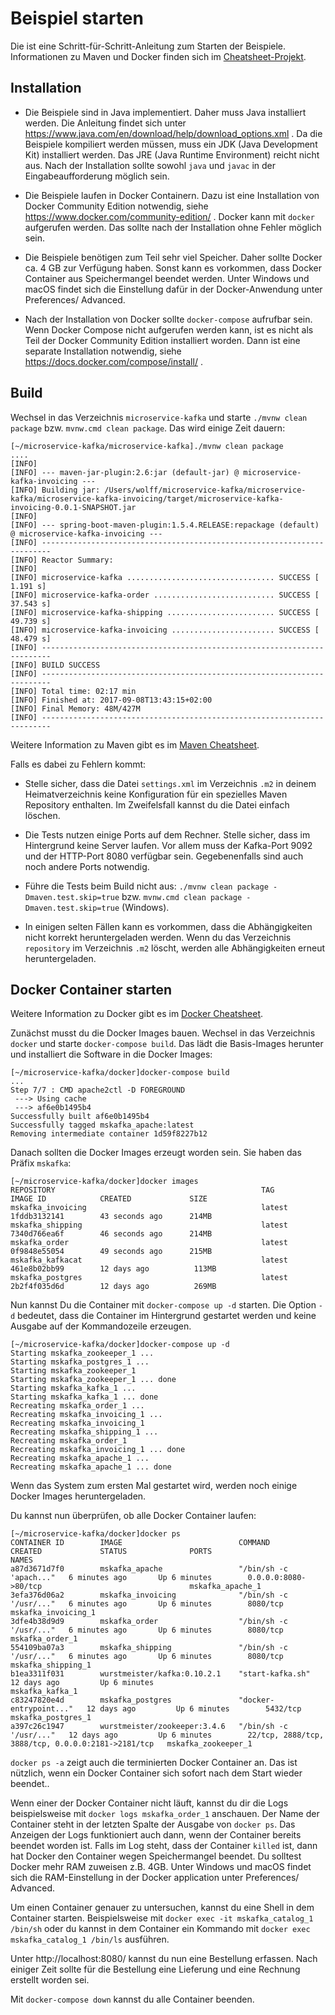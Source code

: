 # Beispiel starten

Die ist eine Schritt-für-Schritt-Anleitung zum Starten der Beispiele.
Informationen zu Maven und Docker finden sich im
[Cheatsheet-Projekt](https://github.com/ewolff/cheatsheets-DE).

## Installation

* Die Beispiele sind in Java implementiert. Daher muss Java
  installiert werden. Die Anleitung findet sich unter
  https://www.java.com/en/download/help/download_options.xml . Da die
  Beispiele kompiliert werden müssen, muss ein JDK (Java Development
  Kit) installiert werden. Das JRE (Java Runtime Environment) reicht
  nicht aus. Nach der Installation sollte sowohl `java` und `javac` in
  der Eingabeaufforderung möglich sein.

* Die Beispiele laufen in Docker Containern. Dazu ist eine
  Installation von Docker Community Edition notwendig, siehe
  https://www.docker.com/community-edition/ . Docker kann mit
  `docker` aufgerufen werden. Das sollte nach der Installation ohne
  Fehler möglich sein.

* Die Beispiele benötigen zum Teil sehr viel Speicher. Daher sollte
  Docker ca. 4 GB zur Verfügung haben. Sonst kann es vorkommen, dass
  Docker Container aus Speichermangel beendet werden. Unter Windows
  und macOS findet sich die Einstellung dafür in der Docker-Anwendung
  unter Preferences/ Advanced.

* Nach der Installation von Docker sollte `docker-compose` aufrufbar
  sein. Wenn Docker Compose nicht aufgerufen werden kann, ist es nicht
  als Teil der Docker Community Edition installiert worden. Dann ist
  eine separate Installation notwendig, siehe
  https://docs.docker.com/compose/install/ .

## Build

Wechsel in das Verzeichnis `microservice-kafka` und starte
`./mvnw clean package` bzw. `mvnw.cmd clean package`. Das wird einige
Zeit dauern:

```
[~/microservice-kafka/microservice-kafka]./mvnw clean package
....
[INFO] 
[INFO] --- maven-jar-plugin:2.6:jar (default-jar) @ microservice-kafka-invoicing ---
[INFO] Building jar: /Users/wolff/microservice-kafka/microservice-kafka/microservice-kafka-invoicing/target/microservice-kafka-invoicing-0.0.1-SNAPSHOT.jar
[INFO] 
[INFO] --- spring-boot-maven-plugin:1.5.4.RELEASE:repackage (default) @ microservice-kafka-invoicing ---
[INFO] ------------------------------------------------------------------------
[INFO] Reactor Summary:
[INFO] 
[INFO] microservice-kafka ................................. SUCCESS [  1.191 s]
[INFO] microservice-kafka-order ........................... SUCCESS [ 37.543 s]
[INFO] microservice-kafka-shipping ........................ SUCCESS [ 49.739 s]
[INFO] microservice-kafka-invoicing ....................... SUCCESS [ 48.479 s]
[INFO] ------------------------------------------------------------------------
[INFO] BUILD SUCCESS
[INFO] ------------------------------------------------------------------------
[INFO] Total time: 02:17 min
[INFO] Finished at: 2017-09-08T13:43:15+02:00
[INFO] Final Memory: 48M/427M
[INFO] ------------------------------------------------------------------------
```

Weitere Information zu Maven gibt es im
[Maven Cheatsheet](https://github.com/ewolff/cheatsheets-DE/blob/master/MavenCheatSheet.md).

Falls es dabei zu Fehlern kommt:

* Stelle sicher, dass die Datei `settings.xml` im Verzeichnis  `.m2`
in deinem Heimatverzeichnis keine Konfiguration für ein spezielles
Maven Repository enthalten. Im Zweifelsfall kannst du die Datei
einfach löschen.

* Die Tests nutzen einige Ports auf dem Rechner. Stelle sicher, dass
  im Hintergrund keine Server laufen.
  Vor allem muss der Kafka-Port 9092 und der HTTP-Port 8080
  verfügbar sein. Gegebenenfalls sind auch noch andere
  Ports notwendig.


* Führe die Tests beim Build nicht aus: `./mvnw clean package
  -Dmaven.test.skip=true` bzw. `mvnw.cmd clean package
  -Dmaven.test.skip=true` (Windows).

* In einigen selten Fällen kann es vorkommen, dass die Abhängigkeiten
  nicht korrekt heruntergeladen werden. Wenn du das Verzeichnis
  `repository` im Verzeichnis `.m2` löscht, werden alle Abhängigkeiten
  erneut heruntergeladen.

## Docker Container starten

Weitere Information zu Docker gibt es im
[Docker Cheatsheet](https://github.com/ewolff/cheatsheets-DE/blob/master/DockerCheatSheet.md).

Zunächst musst du die Docker Images bauen. Wechsel in das Verzeichnis 
`docker` und starte `docker-compose build`. Das lädt die Basis-Images
herunter und installiert die Software in die Docker Images:

```
[~/microservice-kafka/docker]docker-compose build 
...
Step 7/7 : CMD apache2ctl -D FOREGROUND
 ---> Using cache
 ---> af6e0b1495b4
Successfully built af6e0b1495b4
Successfully tagged mskafka_apache:latest
Removing intermediate container 1d59f8227b12
```

Danach sollten die Docker Images erzeugt worden sein. Sie haben das
Präfix `mskafka`:

```
[~/microservice-kafka/docker]docker images 
REPOSITORY                                              TAG                 IMAGE ID            CREATED             SIZE
mskafka_invoicing                                       latest              1fddb3132141        43 seconds ago      214MB
mskafka_shipping                                        latest              7340d766ea6f        46 seconds ago      214MB
mskafka_order                                           latest              0f9848e55054        49 seconds ago      215MB
mskafka_kafkacat                                        latest              461e8b02bb99        12 days ago          113MB
mskafka_postgres                                        latest              2b2f4f035d6d        12 days ago          269MB
```

Nun kannst Du die Container mit `docker-compose up -d` starten. Die
Option `-d` bedeutet, dass die Container im Hintergrund gestartet
werden und keine Ausgabe auf der Kommandozeile erzeugen.

```
[~/microservice-kafka/docker]docker-compose up -d
Starting mskafka_zookeeper_1 ... 
Starting mskafka_postgres_1 ... 
Starting mskafka_zookeeper_1
Starting mskafka_zookeeper_1 ... done
Starting mskafka_kafka_1 ... 
Starting mskafka_kafka_1 ... done
Recreating mskafka_order_1 ... 
Recreating mskafka_invoicing_1 ... 
Recreating mskafka_invoicing_1
Recreating mskafka_shipping_1 ... 
Recreating mskafka_order_1
Recreating mskafka_invoicing_1 ... done
Recreating mskafka_apache_1 ... 
Recreating mskafka_apache_1 ... done
```

Wenn das System zum ersten Mal gestartet wird, werden noch einige
Docker Images heruntergeladen.

Du kannst nun überprüfen, ob alle Docker Container laufen:

```
[~/microservice-kafka/docker]docker ps
CONTAINER ID        IMAGE                          COMMAND                  CREATED             STATUS              PORTS                                                NAMES
a87d3671d7f0        mskafka_apache                 "/bin/sh -c 'apach..."   6 minutes ago       Up 6 minutes        0.0.0.0:8080->80/tcp                                 mskafka_apache_1
3efa376d06a2        mskafka_invoicing              "/bin/sh -c '/usr/..."   6 minutes ago       Up 6 minutes        8080/tcp                                             mskafka_invoicing_1
3dfe4b38d9d9        mskafka_order                  "/bin/sh -c '/usr/..."   6 minutes ago       Up 6 minutes        8080/tcp                                             mskafka_order_1
554109ba07a3        mskafka_shipping               "/bin/sh -c '/usr/..."   6 minutes ago       Up 6 minutes        8080/tcp                                             mskafka_shipping_1
b1ea3311f031        wurstmeister/kafka:0.10.2.1    "start-kafka.sh"         12 days ago         Up 6 minutes                                                             mskafka_kafka_1
c83247820e4d        mskafka_postgres               "docker-entrypoint..."   12 days ago         Up 6 minutes        5432/tcp                                             mskafka_postgres_1
a397c26c1947        wurstmeister/zookeeper:3.4.6   "/bin/sh -c '/usr/..."   12 days ago         Up 6 minutes        22/tcp, 2888/tcp, 3888/tcp, 0.0.0.0:2181->2181/tcp   mskafka_zookeeper_1
```

`docker ps -a`  zeigt auch die terminierten Docker Container an. Das
ist nützlich, wenn ein Docker Container sich sofort nach dem Start
wieder beendet..

Wenn einer der Docker Container nicht läuft, kannst du dir die Logs
beispielsweise mit `docker logs mskafka_order_1` anschauen. Der Name
der Container steht in der letzten Spalte der Ausgabe von `docker
ps`. Das Anzeigen der Logs funktioniert auch dann, wenn der Container
bereits beendet worden ist. Falls im Log steht, dass der Container
`killed` ist, dann hat Docker den Container wegen Speichermangel
beendet. Du solltest Docker mehr RAM zuweisen z.B. 4GB. Unter Windows
und macOS findet sich die RAM-Einstellung in der Docker application
unter Preferences/ Advanced.

Um einen Container genauer zu untersuchen, kannst du eine Shell in dem
Container starten. Beispielsweise mit `docker exec -it
mskafka_catalog_1 /bin/sh` oder du kannst in dem Container ein
Kommando mit `docker exec mskafka_catalog_1 /bin/ls` ausführen.

Unter http://localhost:8080/ kannst du nun eine Bestellung
erfassen. Nach einiger Zeit sollte für die Bestellung eine Lieferung
und eine Rechnung erstellt worden sei.

Mit `docker-compose down` kannst du alle Container beenden.
